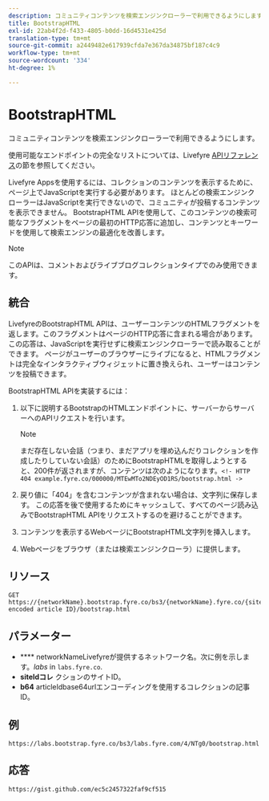 ```yaml
---
description: コミュニティコンテンツを検索エンジンクローラーで利用できるようにします。
title: BootstrapHTML
exl-id: 22ab4f2d-f433-4805-b0dd-16d4531e425d
translation-type: tm+mt
source-git-commit: a2449482e617939cfda7e367da34875bf187c4c9
workflow-type: tm+mt
source-wordcount: '334'
ht-degree: 1%

---
```


# BootstrapHTML

コミュニティコンテンツを検索エンジンクローラーで利用できるようにします。

使用可能なエンドポイントの完全なリストについては、Livefyre [APIリファレンス](https://api.livefyre.com/docs)の節を参照してください。

Livefyre Appsを使用するには、コレクションのコンテンツを表示するために、ページ上でJavaScriptを実行する必要があります。 ほとんどの検索エンジンクローラーはJavaScriptを実行できないので、コミュニティが投稿するコンテンツを表示できません。 BootstrapHTML APIを使用して、このコンテンツの検索可能なフラグメントをページの最初のHTTP応答に追加し、コンテンツとキーワードを使用して検索エンジンの最適化を改善します。

>[!NOTE]
>
>このAPIは、コメントおよびライブブログコレクションタイプでのみ使用できます。

## 統合

LivefyreのBootstrapHTML APIは、ユーザーコンテンツのHTMLフラグメントを返します。このフラグメントはページのHTTP応答に含まれる場合があります。 この応答は、JavaScriptを実行せずに検索エンジンクローラーで読み取ることができます。 ページがユーザーのブラウザーにライブになると、HTMLフラグメントは完全なインタラクティブウィジェットに置き換えられ、ユーザーはコンテンツを投稿できます。

BootstrapHTML APIを実装するには：

1. 以下に説明するBootstrapのHTMLエンドポイントに、サーバーからサーバーへのAPIリクエストを行います。

   >[!NOTE]
   >
   >まだ存在しない会話（つまり、まだアプリを埋め込んだりコレクションを作成したりしていない会話）のためにBootstrapHTMLを取得しようとすると、200件が返されますが、コンテンツは次のようになります。`<!- HTTP 404 example.fyre.co/000000/MTEwMTo2NDEyOD1RS/bootstrap.html ->`

1. 戻り値に「404」を含むコンテンツが含まれない場合は、文字列に保存します。 この応答を後で使用するためにキャッシュして、すべてのページ読み込みでBootstrapHTML APIをリクエストするのを避けることができます。
1. コンテンツを表示するWebページにBootstrapHTML文字列を挿入します。
1. Webページをブラウザ（または検索エンジンクローラ）に提供します。

## リソース

```
GET https://{networkName}.bootstrap.fyre.co/bs3/{networkName}.fyre.co/{siteId}/{base64 encoded article ID}/bootstrap.html 
```

## パラメーター

* **** networkNameLivefyreが提供するネットワーク名。次に例を示します。*labs* in `labs.fyre.co`.
* **siteIdコレ** クションのサイトID。
* **b64**  articleIdbase64urlエンコーディングを使用するコレクションの記事ID。

## 例

```
https://labs.bootstrap.fyre.co/bs3/labs.fyre.com/4/NTg0/bootstrap.html 
```

## 応答

```
https://gist.github.com/ec5c2457322faf9cf515 
```
